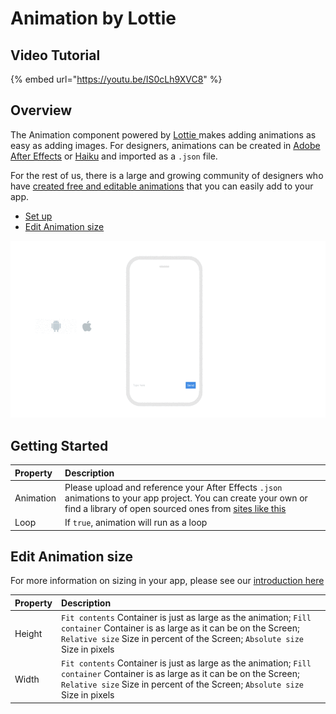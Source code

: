 # Animation by Lottie

## Video Tutorial

{% embed url="https://youtu.be/IS0cLh9XVC8" %}



## Overview

The Animation component powered by [Lottie ](https://airbnb.design/lottie/)makes adding animations as easy as adding images. For designers, animations can be created in [Adobe After Effects](https://www.adobe.com/products/aftereffects.html) or [Haiku](https://www.haiku.ai/) and imported as a `.json` file.

For the rest of us, there is a large and growing community of designers who have [created free and editable animations](https://www.lottiefiles.com/community) that you can easily add to your app.

* [Set up](lottie.md#set-up)
* [Edit Animation size](lottie.md#edit-animation-size)

![](.gitbook/assets/animation-lottie-fig-1.gif)

## Getting Started

| Property | Description |
| :--- | :--- |
| Animation | Please upload and reference your After Effects `.json` animations to your app project.  You can create your own or find a library of open sourced ones from [sites like this](https://www.lottiefiles.com/community) |
| Loop | If `true`, animation will run as a loop |

## Edit Animation size

For more information on sizing in your app, please see our [introduction here​](https://docs.thunkable.com/~/edit/primary/thunkable-cross-platform/2-create/intro-to-sizing)

| Property | Description |
| :--- | :--- |
| Height | `Fit contents` Container is just as large as the animation; `Fill container` Container is as large as it can be on the Screen; `Relative size` Size in percent of the Screen; `Absolute size` Size in pixels |
| Width | `Fit contents` Container is just as large as the animation; `Fill container` Container is as large as it can be on the Screen; `Relative size` Size in percent of the Screen; `Absolute size` Size in pixels |

